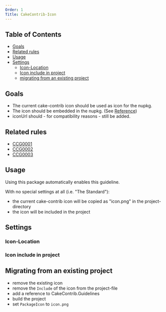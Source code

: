 ```yaml
---
Order: 1
Title: CakeContrib-Icon
---
```


<!-- START doctoc generated TOC please keep comment here to allow auto update -->
<!-- DON'T EDIT THIS SECTION, INSTEAD RE-RUN doctoc TO UPDATE -->
## Table of Contents

- [Goals](#goals)
- [Related rules](#related-rules)
- [Usage](#usage)
- [Settings](#settings)
  - [Icon-Location](#icon-location)
  - [Icon include in project](#icon-include-in-project)
  - [migrating from an existing project](#migrating-from-an-existing-project)

<!-- END doctoc generated TOC please keep comment here to allow auto update -->

## Goals

* The current cake-contrib icon should be used as icon for the nupkg.
* The icon should be embedded in the nupkg. (See [Reference](https://docs.microsoft.com/en-us/nuget/reference/nuspec#icon))
* iconUrl should - for compatibility reasons - still be added.

## Related rules

 * [CCG0001](../rules/ccg0001)
 * [CCG0002](../rules/ccg0002)
 * [CCG0003](../rules/ccg0003)

## Usage

Using this package automatically enables this guideline.

With no special settings at all (i.e. "The Standard"):
* the current cake-contrib icon will be copied as "icon.png" in the project-directory 
* the icon will be included in the project

## Settings

### Icon-Location
<?! Include "../settings/fragments/IconDestinationLocation.md" /?>

### Icon include in project
<?! Include "../settings/fragments/IconOmitImport.md" /?>

## Migrating from an existing project

* remove the existing icon
* remove the `Include` of the icon from the project-file
* add a reference to CakeContrib.Guidelines
* build the project
* set `PackageIcon` to `icon.png`
